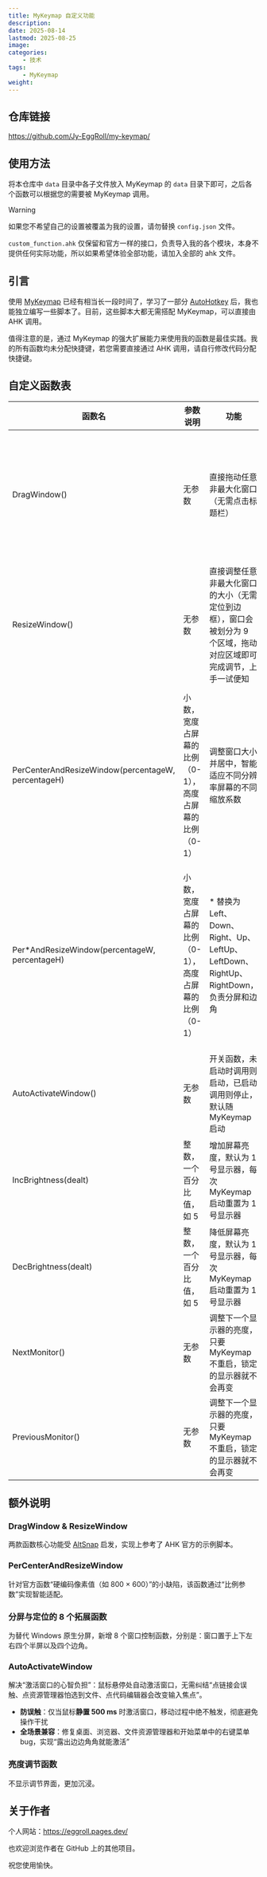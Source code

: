 ```yaml
---
title: MyKeymap 自定义功能
description: 
date: 2025-08-14
lastmod: 2025-08-25
image: 
categories:
    - 技术
tags:
    - MyKeymap
weight: 
---
```


## 仓库链接

https://github.com/Jy-EggRoll/my-keymap/

## 使用方法

将本仓库中 `data` 目录中各子文件放入 MyKeymap 的 `data` 目录下即可，之后各个函数可以根据您的需要被 MyKeymap 调用。

> [!WARNING]
> 
> 如果您不希望自己的设置被覆盖为我的设置，请勿替换 `config.json` 文件。

`custom_function.ahk` 仅保留和官方一样的接口，负责导入我的各个模块，本身不提供任何实际功能，所以如果希望体验全部功能，请加入全部的 ahk 文件。

## 引言

使用 [MyKeymap](https://github.com/xianyukang/MyKeymap) 已经有相当长一段时间了，学习了一部分 [AutoHotkey](https://github.com/AutoHotkey/AutoHotkey) 后，我也能独立编写一些脚本了。目前，这些脚本大都无需搭配 MyKeymap，可以直接由 AHK 调用。

值得注意的是，通过 MyKeymap 的强大扩展能力来使用我的函数是最佳实践。我的所有函数均未分配快捷键，若您需要直接通过 AHK 调用，请自行修改代码分配快捷键。

## 自定义函数表

|函数名|参数说明|功能|最佳实践|
|-|-|-|-|
|DragWindow()|无参数|直接拖动任意非最大化窗口（无需点击标题栏）|绑定到前置键+鼠标左键，例如 <kbd>Caps</kbd> + 鼠标左键|
ResizeWindow()|无参数|直接调整任意非最大化窗口的大小（无需定位到边框），窗口会被划分为 9 个区域，拖动对应区域即可完成调节，上手一试便知|绑定到前置键+鼠标右键，例如 <kbd>Caps</kbd> + 鼠标右键|
|PerCenterAndResizeWindow(percentageW, percentageH)|小数，宽度占屏幕的比例（0-1），高度占屏幕的比例（0-1）|调整窗口大小并居中，智能适应不同分辨率屏幕的不同缩放系数|自定义快捷键|
|Per*AndResizeWindow(percentageW, percentageH)|小数，宽度占屏幕的比例（0-1），高度占屏幕的比例（0-1）|* 替换为 Left、Down、Right、Up、LeftUp、LeftDown、RightUp、RightDown，负责分屏和边角|前四个功能完全替换默认的 <kbd>Win</kbd> + 方向键，后四个替换为合适的快捷键|
AutoActivateWindow()|无参数|开关函数，未启动时调用则启动，已启动调用则停止，默认随 MyKeymap 启动|绑定一个快捷键方便随时启停|
|IncBrightness(dealt)|整数，一个百分比值，如 5|增加屏幕亮度，默认为 1 号显示器，每次 MyKeymap 启动重置为 1 号显示器|自定义为合适的快捷键|
|DecBrightness(dealt)|整数，一个百分比值，如 5|降低屏幕亮度，默认为 1 号显示器，每次 MyKeymap 启动重置为 1 号显示器|自定义为合适的快捷键|
|NextMonitor()|无参数|调整下一个显示器的亮度，只要 MyKeymap 不重启，锁定的显示器就不会再变|自定义为合适的快捷键|
|PreviousMonitor()|无参数|调整下一个显示器的亮度，只要 MyKeymap 不重启，锁定的显示器就不会再变|自定义为合适的快捷键|

## 额外说明

### DragWindow & ResizeWindow

两款函数核心功能受 [AltSnap](https://github.com/RamonUnch/AltSnap) 启发，实现上参考了 AHK 官方的示例脚本。

### PerCenterAndResizeWindow

针对官方函数“硬编码像素值（如 800 × 600）”的小缺陷，该函数通过“比例参数”实现智能适配。

### 分屏与定位的 8 个拓展函数

为替代 Windows 原生分屏，新增 8 个窗口控制函数，分别是：窗口置于上下左右四个半屏以及四个边角。

### AutoActivateWindow

解决“激活窗口的心智负担”：鼠标悬停处自动激活窗口，无需纠结“点链接会误触、点资源管理器怕选到文件、点代码编辑器会改变输入焦点”。

- **防误触**：仅当鼠标**静置 500 ms** 时激活窗口，移动过程中绝不触发，彻底避免操作干扰
- **全场景兼容**：修复桌面、浏览器、文件资源管理器和开始菜单中的右键菜单 bug，实现“露出边边角角就能激活”

### 亮度调节函数

不显示调节界面，更加沉浸。

## 关于作者

个人网站：https://eggroll.pages.dev/

也欢迎浏览作者在 GitHub 上的其他项目。

祝您使用愉快。
